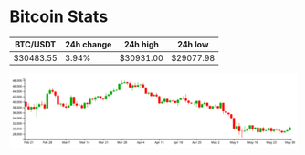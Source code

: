# Bitcoin Stats

BTC/USDT|24h change|24h high|24h low|
|---|---|---|---|
|$30483.55|3.94%|$30931.00|$29077.98|

<img src="./chart.svg">
